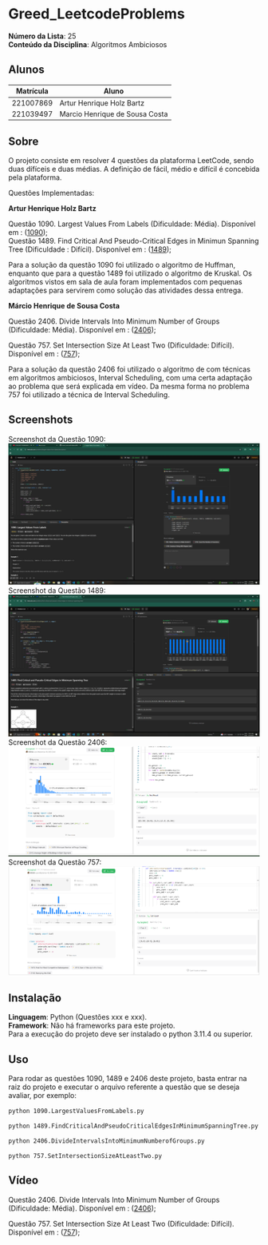 # Greed_LeetcodeProblems

**Número da Lista**: 25<br>
**Conteúdo da Disciplina**: Algoritmos Ambiciosos<br>

## Alunos
|Matrícula | Aluno |
| -- | -- |
| 221007869  |  Artur Henrique Holz Bartz |
| 221039497  |  Marcio Henrique de Sousa Costa |

## Sobre 
O projeto consiste em resolver 4 questões da plataforma LeetCode, sendo duas dífíceis e duas médias. A definição de fácil, médio e difícil é concebida pela plataforma.

Questões Implementadas:

**Artur Henrique Holz Bartz**

Questão 1090. Largest Values From Labels (Dificuldade: Média). Disponível em : ([1090](https://leetcode.com/problems/largest-values-from-labels/description/));<br>
Questão 1489. Find Critical And Pseudo-Critical Edges in Minimun Spanning Tree (Dificuldade : Difícil). Disponível em : ([1489](https://leetcode.com/problems/find-critical-and-pseudo-critical-edges-in-minimum-spanning-tree/description/));<br>

Para a solução da questão 1090 foi utilizado o algoritmo de Huffman, enquanto que para a questão 1489 foi utilizado o algoritmo de Kruskal. Os algoritmos vistos em sala de aula foram implementados com pequenas adaptações para servirem como solução das atividades dessa entrega.

**Márcio Henrique de Sousa Costa**

Questão 2406. Divide Intervals Into Minimum Number of Groups (Dificuldade: Média). Disponível em : ([2406](https://leetcode.com/problems/divide-intervals-into-minimum-number-of-groups/description/?utm_source=chatgpt.com));<br>

Questão 757. Set Intersection Size At Least Two (Dificuldade: Difícil). Disponível em : ([757](https://leetcode.com/problems/set-intersection-size-at-least-two/description/));<br>

Para a solução da questão 2406 foi utilizado o algoritmo de com técnicas em algoritmos ambiciosos, Interval Scheduling, com uma certa adaptação ao problema que será explicada em vídeo. Da mesma forma no problema 757 foi utilizado a técnica de Interval Scheduling.


## Screenshots
Screenshot da Questão 1090:<br>
![Screenshot Questão 1090](assets/1090image.jpeg)
Screenshot da Questão 1489:<br>
![Screenshot Questão 1489](assets/1489image.jpeg)
Screenshot da Questão 2406:<br>
![Screenshot Questão 2406](assets/2406image.png)
Screenshot da Questão 757:<br>
![Screenshot Questão 757](assets/757image.png)

## Instalação 
**Linguagem**: Python (Questões xxx e xxx).<br>
**Framework**: Não há frameworks para este projeto.<br>
Para a execução do projeto deve ser instalado o python 3.11.4 ou superior.

## Uso 
Para rodar as questões 1090, 1489 e 2406 deste projeto, basta entrar na raiz do projeto e executar o arquivo referente a questão que se deseja avaliar, por exemplo:
```
python 1090.LargestValuesFromLabels.py
```
```
python 1489.FindCriticalAndPseudoCriticalEdgesInMinimumSpanningTree.py
```

```
python 2406.DivideIntervalsIntoMinimumNumberofGroups.py
```

```
python 757.SetIntersectionSizeAtLeastTwo.py
```

## Vídeo


Questão 2406. Divide Intervals Into Minimum Number of Groups (Dificuldade: Média). Disponível em : ([2406](https://youtu.be/lR9CG2R-x4w));<br>

Questão 757. Set Intersection Size At Least Two (Dificuldade: Difícil). Disponível em : ([757](https://youtu.be/dd-Dmv4kGuE?si=2EeEOxqgOGWS_vkW));<br>
